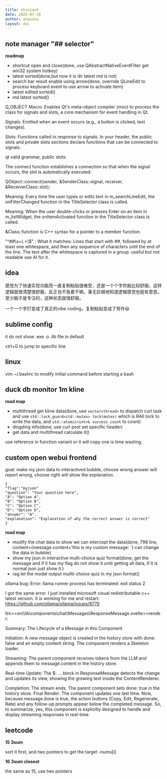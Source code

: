 ```yaml
---
title: shixian4
date: 2025-07-26
author: anaouse
layout: doc
---
```


## note manager "## selector"

**roadmap**

- shortcut open and close(done, use QAbstractNativeEventFilter get win32 system hotkey)
- latest sorted(done,but now it is dir latest md is not)
- search bar result enable using arrow(done, override QLineEdit to process keyboard event to use arrow to activate item)
- latest edited sorted()
- md latest sorted()

Q_OBJECT Macro: Enables Qt's meta-object compiler (moc) to process the class for signals and slots, a core mechanism for event handling in Qt.

Signals: Emitted when an event occurs (e.g., a button is clicked, text changes).

Slots: Functions called in response to signals. In your header, the public slots and private slots sections declare functions that can be connected to signals.

qt valid grammar, public slots:

The connect function establishes a connection so that when the signal occurs, the slot is automatically executed:

QObject::connect(sender, &SenderClass::signal, receiver, &ReceiverClass::slot);

Meaning: Every time the user types or edits text in m_searchLineEdit, the onFilterChanged function in the TitleSelector class is called.

Meaning: When the user double-clicks or presses Enter on an item in m_listWidget, the onItemActivated function in the TitleSelector class is called.

&Class::function is C++ syntax for a pointer to a member function.

"^##\\s+(.+)$" : What it matches: Lines that start with ##, followed by at least one whitespace, and then any sequence of characters until the end of the line. The text after the whitespace is captured in a group. useful but not readable use AI for it.

## idea

感觉为了快速实现功能而一直复制粘贴很难受，还是一个个字符敲比较舒服，这样逻辑就很清楚很舒服，反正也不急着干嘛。事无巨细地知道逻辑感觉也挺有意思，至少脑子是专注的，这种状态就很舒服。

一个一个字打变成了真正的vibe coding，复制粘贴变成了劳作😃

## sublime config

it do not show .exe .o .lib file in default

ctrl+G to jump to specific line

## linux

vim ~/.bashrc to modify initial command before starting a bash

## duck db monitor 1m kline

**road map**

- multithread get kline data(done, use `vector<thread>` to dispatch curl task and use `std::lock_guard<std::mutex> lock(mutex)` which is RAII lock to write the data, and `std::atomic<int>& success_count` to count)
- dingding info(done, use curl post set specific header)
- get data and multithread calculate it()

use reference in function variant or it will copy one is time wasting. 

## custom open webui frontend

goal: make my json data to interactived bubble, choose wrong answer will report wrong, choose right will show the explanation.

```
{
"flag":"myjson"
"question": "Your question here",
"A": "Option A",
"B": "Option B",
"C": "Option C",
"D": "Option D",
"answer": "A",
"explanation": "Explanation of why the correct answer is correct"
}
```

**road map**

- modify the chat data to show we can intercept the data(done, 798 line, content={message.content+'this is my custom message: '} can change the data in bubble)
- show my json in interactive multi-choice quiz format(done, get the message and if it has my flag do not show it until getting all data, if it is normal json just show it.)
- rag let the model output mullti-choice quiz in my json format()

ollama bug: Error: llama runner process has terminated: exit status 2

I got the same error. I just installed microsoft visual redistributable c++ latest version. It is working for me and restart: https://github.com/ollama/ollama/issues/8770

llm>>src\lib\components\chat\Messages\ResponseMessage.svelte>>render:

Summary: The Lifecycle of a Message in this Component

Initiation: A new message object is created in the history store with done: false and an empty content string. The component renders a Skeleton loader.

Streaming: The parent component receives tokens from the LLM and appends them to message.content in the history store.

Real-time Update: The $: ... block in ResponseMessage detects the change and updates its view, showing the growing text inside the ContentRenderer.

Completion: The stream ends. The parent component sets done: true in the history store.
Final Render: The component updates one last time. Now, because message.done is true, the action buttons (Copy, Edit, Regenerate, Rate) and any follow-up prompts appear below the completed message.
So, to summarize, yes, this component is explicitly designed to handle and display streaming responses in real-time.

## leetcode

**15 3sum**

sort it first, and two pointers to get the target -nums[i]

**16 3sum closest**

the same as 15, use two pointers




